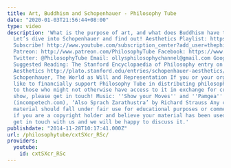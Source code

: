 ```yaml
---
title: Art, Buddhism and Schopenhauer - Philosophy Tube
date: "2020-01-03T21:56:44+08:00"
type: video
description: 'What is the purpose of art, and what does Buddhism have to do with it?
  Let’s dive into Schopenhauer and find out! Aesthetics Playlist: https://www.youtube.com/playlist?list=PLvoAL-KSZ32d-ywRVwELJOl61bKwjzw6h
  Subscribe! http://www.youtube.com/subscription_center?add_user=thephilosophytube
  Patreon: http://www.patreon.com/PhilosophyTube Facebook: https://www.facebook.com/PhilosophyTube?ref=hl
  Twitter: @PhilosophyTube Email: ollysphilosophychannel@gmail.com Google+: google.com/+thephilosophytube
  Suggested Reading: The Stanford Encyclopaedia of Philosophy entry on Schopenhauer’s
  Aesthetics http://plato.stanford.edu/entries/schopenhauer-aesthetics/#AesExp Arthur
  Schopenhauer, The World as Will and Representation If you or your organisation would
  like to financially support Philosophy Tube in distributing philosophical knowledge
  to those who might not otherwise have access to it in exchange for credits on the
  show, please get in touch! Music: ''Show your Moves'' and ''Pamgea'' by Kevin MacLeod
  (incompetech.com), ‘Also Sprach Zarathustra’ by Richard Strauss Any copyrighted
  material should fall under fair use for educational purposes or commentary, but
  if you are a copyright holder and believe your material has been used unfairly please
  get in touch with us and we will be happy to discuss it.'
publishdate: "2014-11-28T10:17:41.000Z"
url: /philosophytube/cxtSXcr_RSc/
providers:
  youtube:
    id: cxtSXcr_RSc
---
```

